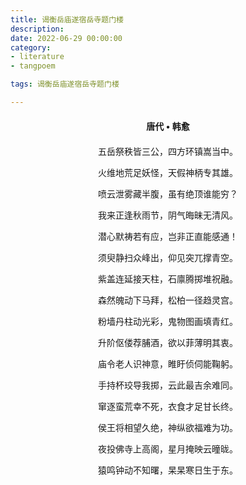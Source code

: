 ```yaml
---
title: 谒衡岳庙遂宿岳寺题门楼
description:
date: 2022-06-29 00:00:00
category:
- literature
- tangpoem

tags: 谒衡岳庙遂宿岳寺题门楼

---
```


<div id="poem-author">
唐代 • 韩愈
</div>
<div id="poem-body">
<p class="poem-paragraph">五岳祭秩皆三公，四方环镇嵩当中。</p>
<p class="poem-paragraph">火维地荒足妖怪，天假神柄专其雄。</p>
<p class="poem-paragraph">喷云泄雾藏半腹，虽有绝顶谁能穷？</p>
<p class="poem-paragraph">我来正逢秋雨节，阴气晦昧无清风。</p>
<p class="poem-paragraph">潜心默祷若有应，岂非正直能感通！</p>
<p class="poem-paragraph">须臾静扫众峰出，仰见突兀撑青空。</p>
<p class="poem-paragraph">紫盖连延接天柱，石廪腾掷堆祝融。</p>
<p class="poem-paragraph">森然魄动下马拜，松柏一径趋灵宫。</p>
<p class="poem-paragraph">粉墙丹柱动光彩，鬼物图画填青红。</p>
<p class="poem-paragraph">升阶伛偻荐脯酒，欲以菲薄明其衷。</p>
<p class="poem-paragraph">庙令老人识神意，睢盱侦伺能鞠躬。</p>
<p class="poem-paragraph">手持杯珓导我掷，云此最吉余难同。</p>
<p class="poem-paragraph">窜逐蛮荒幸不死，衣食才足甘长终。</p>
<p class="poem-paragraph">侯王将相望久绝，神纵欲福难为功。</p>
<p class="poem-paragraph">夜投佛寺上高阁，星月掩映云曈昽。</p>
<p class="poem-paragraph">猿鸣钟动不知曙，杲杲寒日生于东。</p>

</div>

<style>

#poem-author {
    width: 100%;
    text-align: center;
    margin: 20px 0;
    font-weight: bold;
}
#poem-body {
    width: 100%;
    text-align: center;
}
.poem-paragraph {
    font-family: "仿宋"
}

</style>